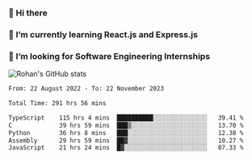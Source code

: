 ### 👋 Hi there 

<!--
**rohznmdev/rohznmdev** is a ✨ _special_ ✨ repository because its `README.md` (this file) appears on your GitHub profile.

Here are some ideas to get you started:

- 🔭 I’m currently working on ...
- 🌱 I’m currently learning Ruby and Ruby on Rails
- 👯 I’m looking to collaborate on ...
- 🤔 I’m looking for help with ...
- 💬 Ask me about ...
- 📫 How to reach me: ...
- 😄 Pronouns: ...
- ⚡ Fun fact: ...
-->
### 🌱 I’m currently learning React.js and Express.js
### 🤔 I’m looking for Software Engineering Internships
![Rohan's GitHub stats](https://github-readme-stats.vercel.app/api?username=rohznmdev&theme=dark&show_icons=true)

<!--START_SECTION:waka-->

```txt
From: 22 August 2022 - To: 22 November 2023

Total Time: 291 hrs 56 mins

TypeScript    115 hrs 4 mins  ██████████░░░░░░░░░░░░░░░   39.41 %
C             39 hrs 59 mins  ███▒░░░░░░░░░░░░░░░░░░░░░   13.70 %
Python        36 hrs 8 mins   ███░░░░░░░░░░░░░░░░░░░░░░   12.38 %
Assembly      29 hrs 59 mins  ██▓░░░░░░░░░░░░░░░░░░░░░░   10.27 %
JavaScript    21 hrs 24 mins  █▓░░░░░░░░░░░░░░░░░░░░░░░   07.33 %
```

<!--END_SECTION:waka-->
